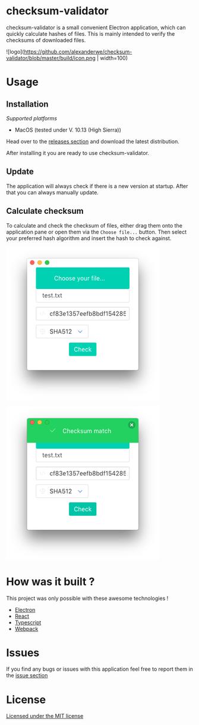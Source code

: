 # checksum-validator

checksum-validator is a small convenient Electron application, which can quickly calculate hashes of files. This is mainly intended to verify the checksums of downloaded files. 

![logo](https://github.com/alexanderwe/checksum-validator/blob/master/build/icon.png | width=100)


# Usage

## Installation

_Supported platforms_

* MacOS (tested under V. 10.13 (High Sierra)) 

Head over to the [releases section](https://github.com/alexanderwe/checksum-validator/releases) and download the latest distribution. 

After installing it you are ready to use checksum-validator.

## Update
The application will always check if there is a new version at startup. After that you can always manually update.

## Calculate checksum

To calculate and check the checksum of files, either drag them onto the application pane or open them via the `Choose file...` button. Then select your preferred hash algorithm and insert the hash to check against. 

![img1](https://github.com/alexanderwe/checksum-validator/blob/master/.github/img/img1.png)

![img2](https://github.com/alexanderwe/checksum-validator/blob/master/.github/img/img2.png)

# How was it built ?

This project was only possible with these awesome technologies !

* [Electron](https://github.com/electron/electron)
* [React](https://github.com/facebook/react)
* [Typescript](https://github.com/Microsoft/TypeScript)
* [Webpack](https://github.com/webpack/webpack)

# Issues

If you find any bugs or issues with this application feel free to report them in the [issue section](https://github.com/alexanderwe/checksum-validator/issues)


# License

[Licensed under the MIT license](https://github.com/alexanderwe/checksum-validator/blob/master/LICENSE.md)